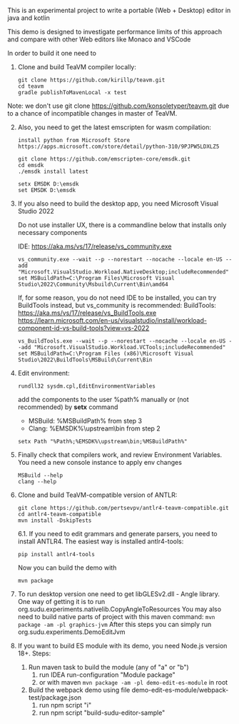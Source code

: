 This is an experimental project to write a portable (Web + Desktop) editor in java and kotlin

This demo is designed to investigate performance limits of this approach and compare with other Web editors like Monaco and VSCode

In order to build it one need to

1. Clone and build TeaVM compiler locally:

    ```
    git clone https://github.com/kirillp/teavm.git
    cd teavm 
    gradle publishToMavenLocal -x test
    ```

Note: we don't use git clone https://github.com/konsoletyper/teavm.git due to a chance of incompatible changes in master of TeaVM.

2. Also, you need to get the latest emscripten for wasm compilation:

    ```
    install python from Microsoft Store
    https://apps.microsoft.com/store/detail/python-310/9PJPW5LDXLZ5
   
    git clone https://github.com/emscripten-core/emsdk.git
    cd emsdk
    ./emsdk install latest
    ```  

    ```  
    setx EMSDK D:\emsdk  
    set EMSDK D:\emsdk  
    ```

3. If you also need to build the desktop app, you need Microsoft Visual Studio 2022

   Do not use installer UX, there is a commandline below that installs only necessary components

   IDE: https://aka.ms/vs/17/release/vs_community.exe
    ```
    vs_community.exe --wait --p --norestart --nocache --locale en-US --add "Microsoft.VisualStudio.Workload.NativeDesktop;includeRecommended"  
    set MSBuildPath=C:\Program Files\Microsoft Visual Studio\2022\Community\Msbuild\Current\Bin\amd64
    ```
   If, for some reason, you do not need IDE to be installed, you can try BuildTools instead, but vs_community is recommended:
   BuildTools: https://aka.ms/vs/17/release/vs_BuildTools.exe  
   https://learn.microsoft.com/en-us/visualstudio/install/workload-component-id-vs-build-tools?view=vs-2022
    ```
   vs_BuildTools.exe --wait --p --norestart --nocache --locale en-US --add "Microsoft.VisualStudio.Workload.VCTools;includeRecommended"  
   set MSBuildPath=C:\Program Files (x86)\Microsoft Visual Studio\2022\BuildTools\MSBuild\Current\Bin
   ```

4. Edit environment:
   ```
   rundll32 sysdm.cpl,EditEnvironmentVariables
   ```
   add the components to the user %path% manually or (not recommended) by **setx** command 
    - MSBuild: %MSBuildPath% from step 3 
    - Clang: %EMSDK%\upstream\bin from step 2
    ```
    setx Path "%Path%;%EMSDK%\upstream\bin;%MSBuildPath%" 
    ```

5. Finally check that compilers work, and review Environment Variables.
   You need a new console instance to apply env changes
    ```
   MSBuild --help
   clang --help
    ```

6. Clone and build TeaVM-compatible version of ANTLR:
   ```
   git clone https://github.com/pertsevpv/antlr4-teavm-compatible.git
   cd antlr4-teavm-compatible
   mvn install -DskipTests
   ```
   6.1. If you need to edit grammars and generate parsers, you need to install ANTLR4.
   The easiest way is installed antlr4-tools:
   ```
   pip install antlr4-tools
   ```

   Now you can build the demo with

   `mvn package`


7. To run desktop version one need to get libGLESv2.dll - Angle library. 
   One way of getting it is to run org.sudu.experiments.nativelib.CopyAngleToResources
   You may also need to build native parts of project with this maven command:
   `mvn package -am -pl graphics-jvm`
   After this steps you can simply run org.sudu.experiments.DemoEditJvm


8. If you want to build ES module with its demo, you need Node.js version 18+. 
   Steps:  
   1. Run maven task to build the module (any of "a" or "b")
      1. run IDEA run-configuration "Module package"
      2. or with maven `mvn package -am -pl demo-edit-es-module` in root
   2. Build the webpack demo using file demo-edit-es-module/webpack-test/package.json
      1. run npm script "i"
      2. run npm script "build-sudu-editor-sample"
      